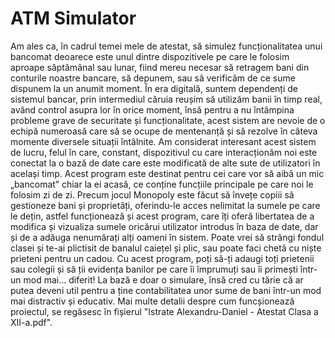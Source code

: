 # ATM Simulator

Am ales ca, în cadrul temei mele de atestat, să simulez funcționalitatea
unui bancomat deoarece este unul dintre dispozitivele pe care le folosim
aproape săptămânal sau lunar, fiind mereu necesar să retragem bani din
conturile noastre bancare, să depunem, sau să verificăm de ce sume dispunem
la un anumit moment. În era digitală, suntem dependenți de sistemul bancar,
prin intermediul căruia reușim să utilizăm banii în timp real, având control
asupra lor în orice moment, însă pentru a nu întâmpina probleme grave de
securitate și funcționalitate, acest sistem are nevoie de o echipă numeroasă
care să se ocupe de mentenanță și să rezolve în câteva momente diversele
situații întâlnite. Am considerat interesant acest sistem de lucru, felul în care,
constant, dispozitivul cu care interacționăm noi este conectat la o bază de date
care este modificată de alte sute de utilizatori în același timp.
Acest program este destinat pentru cei care vor să aibă un mic
„bancomat” chiar la ei acasă, ce conține funcțiile principale pe care noi le
folosim zi de zi. Precum jocul Monopoly este făcut să învețe copiii să
gestioneze bani și proprietăți, oferindu-le acces nelimitat la sumele pe care le
dețin, astfel funcționează și acest program, care îți oferă libertatea de a
modifica și vizualiza sumele oricărui utilizator introdus în baza de date, dar
și de a adăuga nenumărați alți oameni în sistem.
Poate vrei să strângi fondul clasei și te-ai plictisit de banalul caiețel și
plic, sau poate faci chetă cu niște prieteni pentru un cadou. Cu acest program,
poți să-ți adaugi toți prietenii sau colegii și să ții evidența banilor pe care îi
împrumuți sau îi primești într-un mod mai... diferit! La bază e doar o simulare,
însă cred cu tărie că ar putea deveni util pentru a ține contabilitatea unor sume
de bani într-un mod mai distractiv și educativ.
Mai multe detalii despre cum funcșionează proiectul, se regăsesc în fișierul 
"Istrate Alexandru-Daniel - Atestat Clasa a XII-a.pdf".

